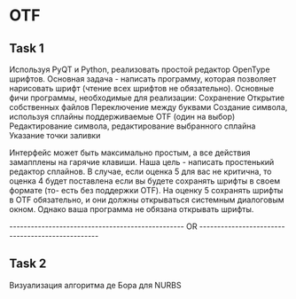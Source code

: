 # OTF

## Task 1

Используя PyQT и Python, реализовать простой редактор OpenType шрифтов. 
Основная задача - написать программу, которая позволяет нарисовать шрифт (чтение всех шрифтов не обязательно). Основные фичи программы, необходимые для реализации:
Сохранение
Открытие собственных файлов
Переключение между буквами
Создание символа, используя сплайны поддерживаемые OTF (один на выбор)
Редактирование символа, редактирование выбранного сплайна
Указание точки заливки 

Интерфейс может быть максимально простым, а все действия замапплены на гарячие клавиши. Наша цель - написать простенький редактор сплайнов. В случае, если оценка 5 для вас не критична, то оценка 4 будет поставлена если вы будете сохранять шрифты в своем формате (то- есть без поддержки OTF). На оценку 5 сохранять шрифты в OTF обязательно, и они должны открываться системным диалоговым окном. Однако ваша программа не обязана открывать шрифты.

------------------------------------------------- OR -------------------------------------------------    

## Task 2

Визуализация алгоритма де Бора для NURBS
